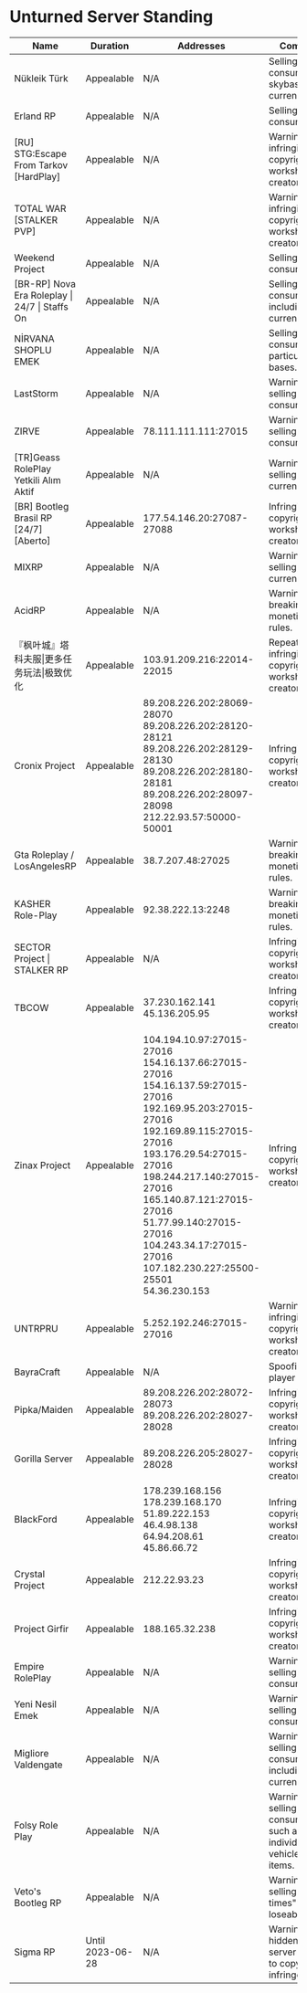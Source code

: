 <!DOCTYPE html ><html><head><title>Unturned Server Standing</title><link rel="stylesheet" type="text/css" href="stylesheet.css" /><link rel="icon" type="image/png" href="/favicon.png" /></head><body><h1>Unturned Server Standing</h1><table><thead><tr><th>Name</th><th>Duration</th><th>Addresses</th><th>Comment</th></tr></thead><tbody><tr><td>Nükleik Türk</td><td>Appealable</td><td>N/A</td><td>Selling consumeable skybases and currency.</td></tr><tr><td>Erland RP</td><td>Appealable</td><td>N/A</td><td>Selling consumeables.</td></tr><tr><td>[RU] STG:Escape From Tarkov [HardPlay]</td><td>Appealable</td><td>N/A</td><td>Warning for infringing copyright of workshop creators.</td></tr><tr><td>TOTAL WAR [STALKER PVP]</td><td>Appealable</td><td>N/A</td><td>Warning for infringing copyright of workshop creators.</td></tr><tr><td>Weekend Project</td><td>Appealable</td><td>N/A</td><td>Selling consumeables.</td></tr><tr><td>[BR-RP] Nova Era Roleplay | 24/7 | Staffs On</td><td>Appealable</td><td>N/A</td><td>Selling consumeables, including currency.</td></tr><tr><td>NİRVANA SHOPLU EMEK</td><td>Appealable</td><td>N/A</td><td>Selling consumeables, particularly bases.</td></tr><tr><td>LastStorm</td><td>Appealable</td><td>N/A</td><td>Warning for selling consumeables.</td></tr><tr><td>ZIRVE</td><td>Appealable</td><td>78.111.111.111:27015</td><td>Warning for selling consumeables.</td></tr><tr><td>[TR]Geass RolePlay Yetkili Alım Aktif</td><td>Appealable</td><td>N/A</td><td>Warning for selling currency.</td></tr><tr><td>[BR] Bootleg Brasil RP [24/7] [Aberto]</td><td>Appealable</td><td>177.54.146.20:27087-27088</td><td>Infringing copyright of workshop creators.</td></tr><tr><td>MIXRP</td><td>Appealable</td><td>N/A</td><td>Warning for selling currency.</td></tr><tr><td>AcidRP</td><td>Appealable</td><td>N/A</td><td>Warning for breaking monetization rules.</td></tr><tr><td>『枫叶城』塔科夫服|更多任务玩法|极致优化</td><td>Appealable</td><td>103.91.209.216:22014-22015</td><td>Repeatedly infringing copyright of workshop creators.</td></tr><tr><td>Cronix Project</td><td>Appealable</td><td>89.208.226.202:28069-28070<br>89.208.226.202:28120-28121<br>89.208.226.202:28129-28130<br>89.208.226.202:28180-28181<br>89.208.226.202:28097-28098<br>212.22.93.57:50000-50001</td><td>Infringing copyright of workshop creators.</td></tr><tr><td>Gta Roleplay / LosAngelesRP</td><td>Appealable</td><td>38.7.207.48:27025</td><td>Warning for breaking monetization rules.</td></tr><tr><td>KASHER Role-Play</td><td>Appealable</td><td>92.38.222.13:2248</td><td>Warning for breaking monetization rules.</td></tr><tr><td>SECTOR Project | STALKER RP</td><td>Appealable</td><td>N/A</td><td>Infringing copyright of workshop creators.</td></tr><tr><td>TBCOW</td><td>Appealable</td><td>37.230.162.141<br>45.136.205.95</td><td>Infringing copyright of workshop creators.</td></tr><tr><td>Zinax Project</td><td>Appealable</td><td>104.194.10.97:27015-27016<br>154.16.137.66:27015-27016<br>154.16.137.59:27015-27016<br>192.169.95.203:27015-27016<br>192.169.89.115:27015-27016<br>193.176.29.54:27015-27016<br>198.244.217.140:27015-27016<br>165.140.87.121:27015-27016<br>51.77.99.140:27015-27016<br>104.243.34.17:27015-27016<br>107.182.230.227:25500-25501<br>54.36.230.153</td><td>Infringing copyright of workshop creators.</td></tr><tr><td>UNTRPRU</td><td>Appealable</td><td>5.252.192.246:27015-27016</td><td>Warning for infringing copyright of workshop creators.</td></tr><tr><td>BayraCraft</td><td>Appealable</td><td>N/A</td><td>Spoofing player counts.</td></tr><tr><td>Pipka/Maiden</td><td>Appealable</td><td>89.208.226.202:28072-28073<br>89.208.226.202:28027-28028</td><td>Infringing copyright of workshop creators.</td></tr><tr><td>Gorilla Server</td><td>Appealable</td><td>89.208.226.205:28027-28028</td><td>Infringing copyright of workshop creators.</td></tr><tr><td>BlackFord</td><td>Appealable</td><td>178.239.168.156<br>178.239.168.170<br>51.89.222.153<br>46.4.98.138<br>64.94.208.61<br>45.86.66.72</td><td>Infringing copyright of workshop creators.</td></tr><tr><td>Crystal Project</td><td>Appealable</td><td>212.22.93.23</td><td>Infringing copyright of workshop creators.</td></tr><tr><td>Project Girfir</td><td>Appealable</td><td>188.165.32.238</td><td>Infringing copyright of workshop creators.</td></tr><tr><td>Empire RolePlay</td><td>Appealable</td><td>N/A</td><td>Warning for selling consumables.</td></tr><tr><td>Yeni Nesil Emek</td><td>Appealable</td><td>N/A</td><td>Warning for selling consumables.</td></tr><tr><td>Migliore Valdengate</td><td>Appealable</td><td>N/A</td><td>Warning for selling consumables including currency.</td></tr><tr><td>Folsy Role Play</td><td>Appealable</td><td>N/A</td><td>Warning for selling consumables such as individual vehicles and items.</td></tr><tr><td>Veto's Bootleg RP</td><td>Appealable</td><td>N/A</td><td>Warning for selling "1 times" loseable items.</td></tr><tr><td>Sigma RP</td><td>Until 2023-06-28</td><td>N/A</td><td>Warning, hidden from server list due to copyright infringement.</td></tr></tbody></table></body></html>

